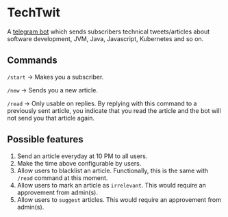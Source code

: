 # TechTwit
A [telegram bot](https://telegram.me/techtwit_bot) which sends subscribers technical tweets/articles about software development, JVM, Java, Javascript, Kubernetes and so on.

## Commands
`/start` -> Makes you a subscriber.

`/new` -> Sends you a new article.

`/read` -> Only usable on replies. By replying with this command to a previously sent article, you indicate that you read the article and the bot will not send you that article again.

## Possible features
1) Send an article everyday at 10 PM to all users.
2) Make the time above configurable by users.
3) Allow users to blacklist an article. Functionally, this is the same with `/read` command at this moment.
4) Allow users to mark an article as `irrelevant`. This would require an approvement from admin(s).
5) Allow users to `suggest` articles. This would require an approvement from admin(s).
